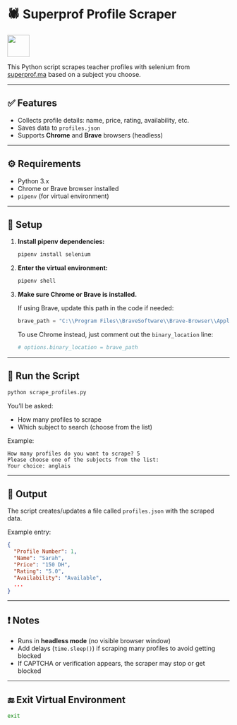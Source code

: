# 🕷 Superprof Profile Scraper

<img src="https://upload.wikimedia.org/wikipedia/commons/d/d5/Selenium_Logo.png" width="50"/>

This Python script scrapes teacher profiles with selenium from [superprof.ma](https://www.superprof.ma) based on a subject you choose.

---

## ✅ Features

- Collects profile details: name, price, rating, availability, etc.
- Saves data to `profiles.json`
- Supports **Chrome** and **Brave** browsers (headless)

---

## ⚙ Requirements

- Python 3.x  
- Chrome or Brave browser installed  
- `pipenv` (for virtual environment)

---

## 🔧 Setup

1. **Install pipenv dependencies:**

   ```bash
   pipenv install selenium
   ```

2. **Enter the virtual environment:**

   ```bash
   pipenv shell
   ```

3. **Make sure Chrome or Brave is installed.**

   If using Brave, update this path in the code if needed:

   ```python
   brave_path = "C:\\Program Files\\BraveSoftware\\Brave-Browser\\Application\\brave.exe"
   ```

   To use Chrome instead, just comment out the `binary_location` line:

   ```python
   # options.binary_location = brave_path
   ```

---

## 🚀 Run the Script

```bash
python scrape_profiles.py
```

You’ll be asked:

- How many profiles to scrape
- Which subject to search (choose from the list)

Example:
```
How many profiles do you want to scrape? 5  
Please choose one of the subjects from the list:  
Your choice: anglais
```

---

## 💾 Output

The script creates/updates a file called `profiles.json` with the scraped data.

Example entry:
```json
{
  "Profile Number": 1,
  "Name": "Sarah",
  "Price": "150 DH",
  "Rating": "5.0",
  "Availability": "Available",
  ...
}
```

---

## ❗ Notes

- Runs in **headless mode** (no visible browser window)
- Add delays (`time.sleep()`) if scraping many profiles to avoid getting blocked
- If CAPTCHA or verification appears, the scraper may stop or get blocked

---

## 🔚 Exit Virtual Environment

```bash
exit
```
